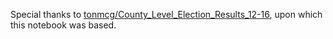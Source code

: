 Special thanks to [tonmcg/County_Level_Election_Results_12-16](https://github.com/tonmcg/County_Level_Election_Results_12-16),
upon which this notebook was based.
